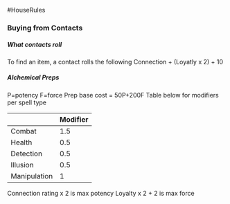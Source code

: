 #HouseRules
### Buying from Contacts
##### What contacts roll
To find an item, a contact rolls the following
Connection + (Loyatly x 2) + 10

##### Alchemical Preps
P=potency
F=force
Prep base cost = 50P+200F
Table below for modifiers per spell type

| | Modifier |
|--|--|
| Combat | 1.5 |
| Health | 0.5 |
| Detection | 0.5 |
| Illusion | 0.5 |
| Manipulation | 1 |

Connection rating x 2 is max potency
Loyalty x 2 + 2 is max force
